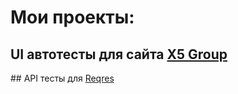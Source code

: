 # Мои проекты: 

## UI автотесты для сайта <a target="_blank" href="https://github.com/tersept/X5Group-e2e-tests">X5 Group</a>
</a>
## API тесты для  <a target="_blank" href="https://github.com/tersept/homework17_apiTests.git">Reqres</a>
</a>
